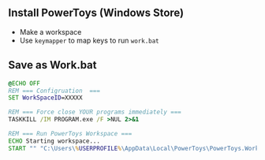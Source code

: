 ## Install PowerToys (Windows Store)
- Make a workspace
- Use `keymapper` to map keys to run `work.bat`
## Save as Work.bat
```bat
@ECHO OFF
REM === Configruation  ===
SET WorkSpaceID=XXXXX

REM === Force close YOUR programs immediately ===
TASKKILL /IM PROGRAM.exe /F >NUL 2>&1

REM === Run PowerToys Workspace ===
ECHO Starting workspace...
START "" "C:\Users\%USERPROFILE%\AppData\Local\PowerToys\PowerToys.WorkspacesLauncher.exe" {%WorkSpaceID%} 1
```
